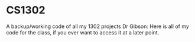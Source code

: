 # CS1302
A backup/working code of all my 1302 projects
Dr Gibson: Here is all of my code for the class, if you ever want to access it at a later point.
